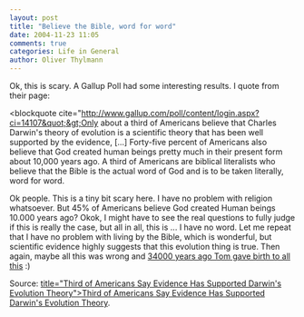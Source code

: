 ```yaml
---
layout: post
title: "Believe the Bible, word for word"
date: 2004-11-23 11:05
comments: true
categories: Life in General
author: Oliver Thylmann
---
```



Ok, this is scary. A Gallup Poll had some interesting results. I quote from their page: 

&lt;blockquote cite=&quot;http://www.gallup.com/poll/content/login.aspx?ci=14107&quot;&gt;Only about a third of Americans believe that Charles Darwin's theory of evolution is a scientific theory that has been well supported by the evidence, [...] Forty-five percent of Americans also believe that God created human beings pretty much in their present form about 10,000 years ago. A third of Americans are biblical literalists who believe that the Bible is the actual word of God and is to be taken literally, word for word.

Ok people. This is a tiny bit scary here. I have no problem with religion whatsoever. But 45% of Americans believe God created Human beings 10.000 years ago? Okok, I might have to see the real questions to fully judge if this is really the case, but all in all, this is ... I have no word. Let me repeat that I have no problem with living by the Bible, which is wonderful, but scientific evidence highly suggests that this evolution thing is true. Then again, maybe all this was wrong and [34000 years ago Tom gave birth to all this](http://owt.typepad.com/blog/2002/04/the_stargate_co.html) :)

Source: [ title=&quot;Third of Americans Say Evidence Has Supported Darwin's Evolution Theory&quot;&gt;Third of Americans Say Evidence Has Supported Darwin's Evolution Theory](http://www.gallup.com/poll/content/login.aspx?ci=14107).


